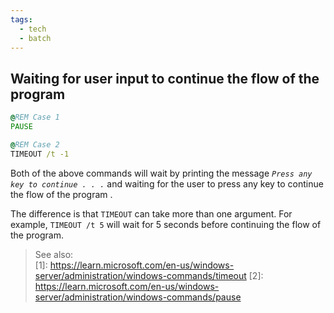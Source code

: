 ```yaml
---
tags:
  - tech
  - batch
---
```

## Waiting for user input to continue the flow of the program

```cmd
@REM Case 1
PAUSE

@REM Case 2
TIMEOUT /t -1
```

Both of the above commands will wait by printing the message *`Press any key to continue . . .`* and waiting for the user to press any key to continue the flow of the program .

The difference is that `TIMEOUT` can take more than one argument. For example, `TIMEOUT /t 5` will wait for 5 seconds before continuing the flow of the program.

> See also:  
[1]: https://learn.microsoft.com/en-us/windows-server/administration/windows-commands/timeout
[2]: https://learn.microsoft.com/en-us/windows-server/administration/windows-commands/pause
